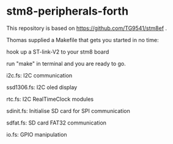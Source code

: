 # stm8-peripherals-forth

This repository is based on https://github.com/TG9541/stm8ef .

Thomas supplied a Makefile that gets you started in no time:

   hook up a ST-link-V2 to your stm8 board
  
   run "make" in terminal and you are ready to go.
  
  
i2c.fs: I2C communication

ssd1306.fs: I2C oled display

rtc.fs: I2C RealTimeClock modules

sdinit.fs: Initialise SD card for SPI communication

sdfat.fs: SD card FAT32 communication

io.fs:   GPIO manipulation
 
